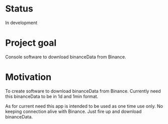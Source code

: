 # Status
In development

# Project goal
Console software to download binanceData from Binance.

# Motivation

To create software to download binanceData from Binance. Currently need this binanceData to be in 1d and 1min format. 

As for current need this app is intended to be used as one time use only. No keeping connection alive with Binance. 
Just fire up and download binanceData. 




